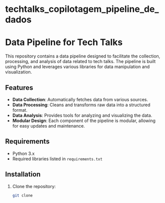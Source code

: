 # techtalks_copilotagem_pipeline_de_dados
# Data Pipeline for Tech Talks

This repository contains a data pipeline designed to facilitate the collection, processing, and analysis of data related to tech talks. The pipeline is built using Python and leverages various libraries for data manipulation and visualization.

## Features

- **Data Collection**: Automatically fetches data from various sources.
- **Data Processing**: Cleans and transforms raw data into a structured format.
- **Data Analysis**: Provides tools for analyzing and visualizing the data.
- **Modular Design**: Each component of the pipeline is modular, allowing for easy updates and maintenance.

## Requirements

- Python 3.x
- Required libraries listed in `requirements.txt`

## Installation

1. Clone the repository:
   ```bash
   git clone
